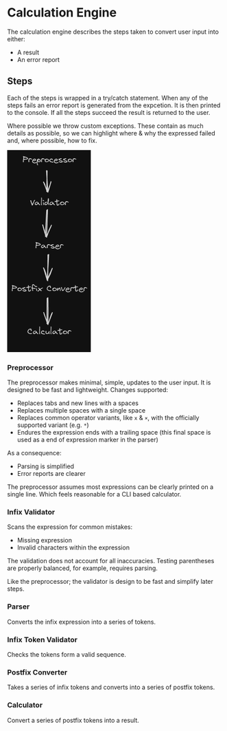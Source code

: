 # Calculation Engine

The calculation engine describes the steps taken to convert user input into either:

- A result
- An error report

## Steps

Each of the steps is wrapped in a try/catch statement.  When any of the steps fails an error report
is generated from the expcetion.  It is then printed to the console.  If all the steps succeed the
result is returned to the user.  

Where possible we throw custom exceptions.  These contain as much details as possible, so we can
highlight where & why the expressed failed and, where possible, how to fix.

![overview diagram](./.media/calculation-engine.png)

### Preprocessor

The preprocessor makes minimal, simple, updates to the user input.  It is designed to be fast and
lightweight.  Changes supported:

- Replaces tabs and new lines with a spaces
- Replaces multiple spaces with a single space
- Replaces common operator variants, like `x` & `×`, with the officially supported variant (e.g. `*`)
- Endures the expression ends with a trailing space
  (this final space is used as a end of expression marker in the parser)

As a consequence:

- Parsing is simplified
- Error reports are clearer

The preprocessor assumes most expressions can be clearly printed on a single line.  Which feels
reasonable for a CLI based calculator.

### Infix Validator

Scans the expression for common mistakes:

- Missing expression
- Invalid characters within the expression

The validation does not account for all inaccuracies.  Testing parentheses are properly balanced, for
example, requires parsing.

Like the preprocessor; the validator is design to be fast and simplify later steps.

### Parser

Converts the infix expression into a series of tokens.

### Infix Token Validator

Checks the tokens form a valid sequence.  

### Postfix Converter

Takes a series of infix tokens and converts into a series of postfix tokens.

### Calculator

Convert a series of postfix tokens into a result.
